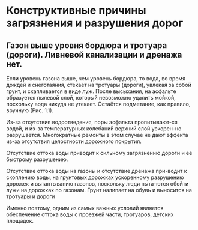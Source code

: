 # Конструктивные причины загрязнения и разрушения дорог
<!-- toc -->
## Газон выше уровня бордюра и тротуара (дороги). Ливневой канализации и дренажа нет.

Если уровень газона выше, чем уровень бордюра, то вода, во время дождей и снеготаяния, стекает на тротуары (дороги), увлекая за собой грунт, и скапливается в виде луж. После высыхания, на асфальте образуется пылевой слой, который невозможно удалить мойкой, поскольку вода никуда не утекает. Остаётся подметание, как правило, вручную (Рис. 1.1).

Из-за отсутствия водоотведения, поры асфальта пропитывают-ся водой, и из-за температурных колебаний верхний слой ускорен-но разрушается. Многократные ремонты в этом случае не дают эффекта из-за отсутствия целостности дорожного покрытия.

Отсутствие оттока воды приводит к сильному загрязнению дороги и её быстрому разрушению.

Отсутствие оттока воды на газоны и отсутствие дренажа при-водит к скоплению воды, на грунтовых дорожках ускоренному разрушению дорожек и вытаптыванию газонов, поскольку люди пыта-ются обойти лужи на дорожках по газонам.
Грунт налипает на обувь и выносится на тротуары и дороги

Именно поэтому, одним из самых важных условий является обеспечение оттока воды с проезжей части, тротуаров, детских площадок.



